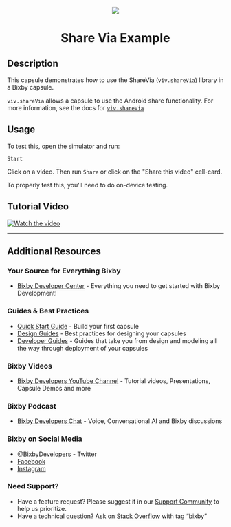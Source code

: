 <p align="Center">
  <img src="https://bixbydevelopers.com/dev/docs-assets/resources/dev-guide/bixby_logo_github-11221940070278028369.png">
    <br/>

<h1 align="Center">Share Via Example</h1>
</p>

## Description

This capsule demonstrates how to use the ShareVia (`viv.shareVia`) library in a Bixby capsule.

`viv.shareVia` allows a capsule to use the Android share functionality. For more information, see the docs for [`viv.shareVia`](https://bixbydevelopers.com/dev/docs/dev-guide/developers/library.sharevia)

## Usage

To test this, open the simulator and run:

`Start`

Click on a video. Then run `Share` or click on the "Share this video" cell-card.

To properly test this, you'll need to do on-device testing.

## Tutorial Video
[![Watch the video](https://i.ytimg.com/vi/zMWwAYy7bdU/hqdefault.jpg)](https://youtu.be/zMWwAYy7bdU)

---

## Additional Resources

### Your Source for Everything Bixby
* [Bixby Developer Center](http://bixbydevelopers.com) - Everything you need to get started with Bixby Development!

### Guides & Best Practices
* [Quick Start Guide](https://bixbydevelopers.com/dev/docs/get-started/quick-start) - Build your first capsule
* [Design Guides](https://bixbydevelopers.com/dev/docs/dev-guide/design-guides) - Best practices for designing your capsules
* [Developer Guides](https://bixbydevelopers.com/dev/docs/dev-guide/developers) - Guides that take you from design and modeling all the way through deployment of your capsules

### Bixby Videos
* [Bixby Developers YouTube Channel](https://www.youtube.com/c/bixbydevelopers) - Tutorial videos, Presentations, Capsule Demos and more

### Bixby Podcast
* [Bixby Developers Chat](http://bixbydev.buzzsprout.com/) - Voice, Conversational AI and Bixby discussions 

### Bixby on Social Media
* [@BixbyDevelopers](https://twitter.com/bixbydevelopers) - Twitter
* [Facebook](https://facebook.com/BixbyDevelopers)
* [Instagram](https://www.instagram.com/bixbydevelopers/)

### Need Support?
* Have a feature request? Please suggest it in our [Support Community](https://support.bixbydevelopers.com/hc/en-us/community/topics/360000183273-Feature-Requests) to help us prioritize.
* Have a technical question? Ask on [Stack Overflow](https://stackoverflow.com/questions/tagged/bixby) with tag “bixby”

